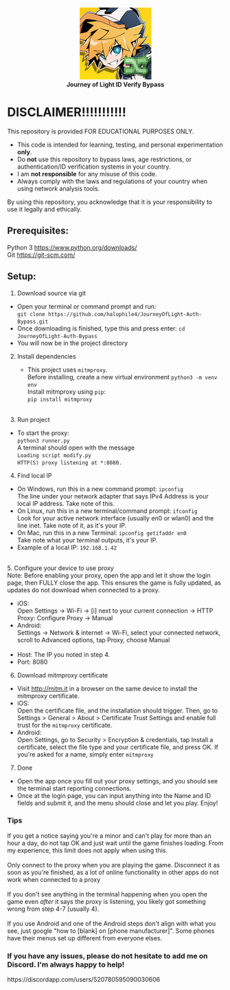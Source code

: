 <p align="center">
  <img src="ToolIcon.png" alt="Tool Icon" width="167"/><br>
  <b>Journey of Light ID Verify Bypass</b><br>
</p>

# DISCLAIMER!!!!!!!!!!!
This repository is provided FOR EDUCATIONAL PURPOSES ONLY.

- This code is intended for learning, testing, and personal experimentation **only**.
- Do **not** use this repository to bypass laws, age restrictions, or authentication/ID verification systems in your country.
- I am **not responsible** for any misuse of this code.
- Always comply with the laws and regulations of your country when using network analysis tools.

By using this repository, you acknowledge that it is your responsibility to use it legally and ethically.


## Prerequisites:
Python 3 https://www.python.org/downloads/<br>
Git https://git-scm.com/

## Setup:

1. Download source via git

- Open your terminal or command prompt and run: <br>`git clone https://github.com/halophile4/JourneyOfLight-Auth-Bypass.git`
- Once downloading is finished, type this and press enter: `cd JourneyOfLight-Auth-Bypass`
- You will now be in the project directory

2. Install dependencies

   - This project uses `mitmproxy`. <br>Before installing, create a new virtual environment `python3 -m venv env`<br>Install mitmproxy using `pip`:<br>`pip install mitmproxy`<br><br>

3. Run project

- To start the proxy:<br>`python3 runner.py`<br>A terminal should open with the message<br>`Loading script modify.py`<br>`HTTP(S) proxy listening at *:8080.`

4. Find local IP

- On Windows, run this in a new command prompt: `ipconfig`<br>The line under your network adapter that says IPv4 Address is your local IP address. Take note of this.
- On Linux, run this in a new terminal/command prompt: `ifconfig`<br>Look for your active network interface (usually en0 or wlan0) and the line inet. Take note of it, as it's your IP.
- On Mac, run this in a new Terminal: `ipconfig getifaddr en0`<br>Take note what your terminal outputs, it's your IP.
- Example of a local IP: `192.168.1.42`
<br>
5. Configure your device to use proxy<br>Note: Before enabling your proxy, open the app and let it show the login page, then FULLY close the app. This ensures the game is fully updated, as updates do not download when connected to a proxy.

- iOS:<br>Open Settings -> Wi-Fi -> [i] next to your current connection -> HTTP Proxy: Configure Proxy -> Manual
- Android:<br>Settings -> Network & internet -> Wi-Fi, select your connected network, scroll to Advanced options, tap Proxy, choose Manual
<br><br>
- Host: The IP you noted in step 4.
- Port: 8080

6. Download mitmproxy certificate
- Visit http://mitm.it in a browser on the same device to install the mitmproxy certificate.
- iOS:<br>Open the certificate file, and the installation should trigger. Then, go to Settings > General > About > Certificate Trust Settings and enable full trust for the `mitmproxy` certificate.
- Android:<br>Open Settings, go to Security > Encryption & credentials, tap Install a certificate, select the file type and your certificate file, and press OK. If you're asked for a name, simply enter `mitmproxy`
7. Done
- Open the app once you fill out your proxy settings, and you should see the terminal start reporting connections.
- Once at the login page, you can input anything into the Name and ID fields and submit it, and the menu should close and let you play. Enjoy!

### Tips
If you get a notice saying you're a minor and can't play for more than an hour a day, do not tap OK and just wait until the game finishes loading. From my experience, this limit does not apply when using this.<br><br>
Only connect to the proxy when you are playing the game. Disconnect it as soon as you're finished, as a lot of online functionality in other apps do not work when connected to a proxy<br><br>
If you don't see anything in the terminal happening when you open the game even *after* it says the proxy is listening, you likely got something wrong from step 4-7 (usually 4).<br><br>If you use Android and one of the Android steps don't align with what you see, just google "how to [blank] on [phone manufacturer]". Some phones have their menus set up different from everyone elses.

<h3>If you have any issues, please do not hesitate to add me on Discord. I'm always happy to help!</h3>https://discordapp.com/users/520780595090030606
